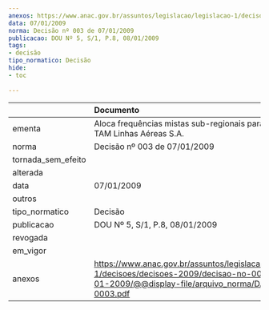 ```yaml
---
anexos: https://www.anac.gov.br/assuntos/legislacao/legislacao-1/decisoes/decisoes-2009/decisao-no-003-de-07-01-2009/@@display-file/arquivo_norma/DA2009-0003.pdf
data: 07/01/2009
norma: Decisão nº 003 de 07/01/2009
publicacao: DOU Nº 5, S/1, P.8, 08/01/2009
tags:
- decisão
tipo_normatico: Decisão
hide: 
- toc 
 
---
```


|                    | Documento                                                                                                                                                 |
|:-------------------|:----------------------------------------------------------------------------------------------------------------------------------------------------------|
| ementa             | Aloca frequências mistas sub-regionais para Argentina – TAM Linhas Aéreas S.A.                                                                            |
| norma              | Decisão nº 003 de 07/01/2009                                                                                                                              |
| tornada_sem_efeito |                                                                                                                                                           |
| alterada           |                                                                                                                                                           |
| data               | 07/01/2009                                                                                                                                                |
| outros             |                                                                                                                                                           |
| tipo_normatico     | Decisão                                                                                                                                                   |
| publicacao         | DOU Nº 5, S/1, P.8, 08/01/2009                                                                                                                            |
| revogada           |                                                                                                                                                           |
| em_vigor           |                                                                                                                                                           |
| anexos             | https://www.anac.gov.br/assuntos/legislacao/legislacao-1/decisoes/decisoes-2009/decisao-no-003-de-07-01-2009/@@display-file/arquivo_norma/DA2009-0003.pdf |